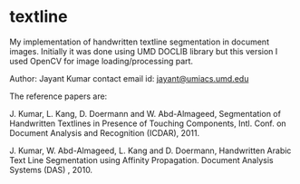 # textline

My implementation of handwritten textline segmentation in document images. Initially it was done using UMD DOCLIB library but this version I used OpenCV for image loading/processing part. 

Author: Jayant Kumar
contact email id: jayant@umiacs.umd.edu

The reference papers are:

J. Kumar, L. Kang, D. Doermann and W. Abd-Almageed, Segmentation of Handwritten Textlines in Presence of Touching Components,
 Intl. Conf. on Document Analysis and Recognition (ICDAR), 2011. 

J. Kumar, W. Abd-Almageed, L. Kang and D. Doermann, Handwritten Arabic Text Line Segmentation using Affinity Propagation. 
Document Analysis Systems (DAS) , 2010. 


